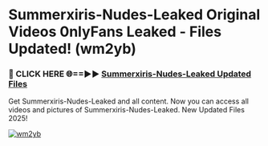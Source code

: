 # Summerxiris-Nudes-Leaked Original Videos 0nlyFans Leaked - Files Updated! (wm2yb)

<h3>🔴 CLICK HERE 🌐==►► <a href="https://tinyurl.com/5h6xmrr3" rel="nofollow">Summerxiris-Nudes-Leaked Updated Files</a></h3>

Get Summerxiris-Nudes-Leaked and all content. Now you can access all videos and pictures of Summerxiris-Nudes-Leaked. New Updated Files 2025!

[![wm2yb](https://i.imgur.com/KVD873Z.gif)](https://tinyurl.com/5h6xmrr3)
